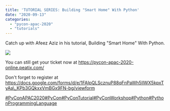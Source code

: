 ```yaml
---
title: 'TUTORIAL SERIES: Building "Smart Home" With Python'
date: "2020-09-13"
categories:
  - "pycon-apac-2020"
  - "tutorials"
---
```


Catch up with Afeez Aziz in his tutorial, Building "Smart Home" With Python.

![](/archived-images/13th-1630-1730-afeez-aziz-1.png?w=1024)

You can still get your ticket now at https://pycon-apac-2020-online.peatix.com/

Don't forget to register at https://docs.google.com/forms/d/e/1FAIpQLScznuP88qFnPaWh5IlWX5kpxTyAa\_KPb3GQkxxVmBGx9FN-bg/viewform

[#PyConAPAC2020](https://www.facebook.com/hashtag/pyconapac2020?source=feed_text&epa=HASHTAG&__xts__%5B0%5D=68.ARCO9jIJ4q55NbY6vD_VY9ZdLAOONzgIgR7xVllCONHxSLJMCH9s-Ri3tExhVa4XCba7ROP_3n2aT4xUJhpAuc5rxonodDYYncqnvacCRi0_n8KO4rhdRdA1ImmQuKXPwepKjGqRb90hpfx7-wJhnCpdR3rQDUM10MFFffvIOU-EdLKFTbSZVtRXmym1LY5kNo_SattNTthn_xsiAkfQ3kOcJXm9--Gfw8iml7D-KASAvqMfUBvfDYsrYnxAtu3MrvSumQlLsyevoTtb6znfOF38ZOGp6ZN7KzEJ74a7Gb8WaGSO5fsHYOgvFBmt0IsjUopavsSGGR0xlywujuOD3VPojkiBugK1SsDgFoPq4QOmv0PH8_BHVGAB4OCExruKbEjezA0XcbN9XZoKVS4b0EtIL-ER-mjb68TE2dM93duptcF7UplLcdMPQEjSXxhtoFn7KrFAbJE51u0h3U3I0DnCbfIW4EMiAJUul-lUTIkx5RJiv7c&__tn__=%2ANKH-R)[#PyCon](https://www.facebook.com/hashtag/pycon?source=feed_text&epa=HASHTAG&__xts__%5B0%5D=68.ARCO9jIJ4q55NbY6vD_VY9ZdLAOONzgIgR7xVllCONHxSLJMCH9s-Ri3tExhVa4XCba7ROP_3n2aT4xUJhpAuc5rxonodDYYncqnvacCRi0_n8KO4rhdRdA1ImmQuKXPwepKjGqRb90hpfx7-wJhnCpdR3rQDUM10MFFffvIOU-EdLKFTbSZVtRXmym1LY5kNo_SattNTthn_xsiAkfQ3kOcJXm9--Gfw8iml7D-KASAvqMfUBvfDYsrYnxAtu3MrvSumQlLsyevoTtb6znfOF38ZOGp6ZN7KzEJ74a7Gb8WaGSO5fsHYOgvFBmt0IsjUopavsSGGR0xlywujuOD3VPojkiBugK1SsDgFoPq4QOmv0PH8_BHVGAB4OCExruKbEjezA0XcbN9XZoKVS4b0EtIL-ER-mjb68TE2dM93duptcF7UplLcdMPQEjSXxhtoFn7KrFAbJE51u0h3U3I0DnCbfIW4EMiAJUul-lUTIkx5RJiv7c&__tn__=%2ANKH-R)[#PyConTutorial](https://www.facebook.com/hashtag/pycontutorial?source=feed_text&epa=HASHTAG&__xts__%5B0%5D=68.ARCO9jIJ4q55NbY6vD_VY9ZdLAOONzgIgR7xVllCONHxSLJMCH9s-Ri3tExhVa4XCba7ROP_3n2aT4xUJhpAuc5rxonodDYYncqnvacCRi0_n8KO4rhdRdA1ImmQuKXPwepKjGqRb90hpfx7-wJhnCpdR3rQDUM10MFFffvIOU-EdLKFTbSZVtRXmym1LY5kNo_SattNTthn_xsiAkfQ3kOcJXm9--Gfw8iml7D-KASAvqMfUBvfDYsrYnxAtu3MrvSumQlLsyevoTtb6znfOF38ZOGp6ZN7KzEJ74a7Gb8WaGSO5fsHYOgvFBmt0IsjUopavsSGGR0xlywujuOD3VPojkiBugK1SsDgFoPq4QOmv0PH8_BHVGAB4OCExruKbEjezA0XcbN9XZoKVS4b0EtIL-ER-mjb68TE2dM93duptcF7UplLcdMPQEjSXxhtoFn7KrFAbJE51u0h3U3I0DnCbfIW4EMiAJUul-lUTIkx5RJiv7c&__tn__=%2ANKH-R)[#PyConWorkshop](https://www.facebook.com/hashtag/pyconworkshop?source=feed_text&epa=HASHTAG&__xts__%5B0%5D=68.ARCO9jIJ4q55NbY6vD_VY9ZdLAOONzgIgR7xVllCONHxSLJMCH9s-Ri3tExhVa4XCba7ROP_3n2aT4xUJhpAuc5rxonodDYYncqnvacCRi0_n8KO4rhdRdA1ImmQuKXPwepKjGqRb90hpfx7-wJhnCpdR3rQDUM10MFFffvIOU-EdLKFTbSZVtRXmym1LY5kNo_SattNTthn_xsiAkfQ3kOcJXm9--Gfw8iml7D-KASAvqMfUBvfDYsrYnxAtu3MrvSumQlLsyevoTtb6znfOF38ZOGp6ZN7KzEJ74a7Gb8WaGSO5fsHYOgvFBmt0IsjUopavsSGGR0xlywujuOD3VPojkiBugK1SsDgFoPq4QOmv0PH8_BHVGAB4OCExruKbEjezA0XcbN9XZoKVS4b0EtIL-ER-mjb68TE2dM93duptcF7UplLcdMPQEjSXxhtoFn7KrFAbJE51u0h3U3I0DnCbfIW4EMiAJUul-lUTIkx5RJiv7c&__tn__=%2ANKH-R)[#Python](https://www.facebook.com/hashtag/python?source=feed_text&epa=HASHTAG&__xts__%5B0%5D=68.ARCO9jIJ4q55NbY6vD_VY9ZdLAOONzgIgR7xVllCONHxSLJMCH9s-Ri3tExhVa4XCba7ROP_3n2aT4xUJhpAuc5rxonodDYYncqnvacCRi0_n8KO4rhdRdA1ImmQuKXPwepKjGqRb90hpfx7-wJhnCpdR3rQDUM10MFFffvIOU-EdLKFTbSZVtRXmym1LY5kNo_SattNTthn_xsiAkfQ3kOcJXm9--Gfw8iml7D-KASAvqMfUBvfDYsrYnxAtu3MrvSumQlLsyevoTtb6znfOF38ZOGp6ZN7KzEJ74a7Gb8WaGSO5fsHYOgvFBmt0IsjUopavsSGGR0xlywujuOD3VPojkiBugK1SsDgFoPq4QOmv0PH8_BHVGAB4OCExruKbEjezA0XcbN9XZoKVS4b0EtIL-ER-mjb68TE2dM93duptcF7UplLcdMPQEjSXxhtoFn7KrFAbJE51u0h3U3I0DnCbfIW4EMiAJUul-lUTIkx5RJiv7c&__tn__=%2ANKH-R)[#PythonProgrammingLanguage](https://www.facebook.com/hashtag/pythonprogramminglanguage?source=feed_text&epa=HASHTAG&__xts__%5B0%5D=68.ARCO9jIJ4q55NbY6vD_VY9ZdLAOONzgIgR7xVllCONHxSLJMCH9s-Ri3tExhVa4XCba7ROP_3n2aT4xUJhpAuc5rxonodDYYncqnvacCRi0_n8KO4rhdRdA1ImmQuKXPwepKjGqRb90hpfx7-wJhnCpdR3rQDUM10MFFffvIOU-EdLKFTbSZVtRXmym1LY5kNo_SattNTthn_xsiAkfQ3kOcJXm9--Gfw8iml7D-KASAvqMfUBvfDYsrYnxAtu3MrvSumQlLsyevoTtb6znfOF38ZOGp6ZN7KzEJ74a7Gb8WaGSO5fsHYOgvFBmt0IsjUopavsSGGR0xlywujuOD3VPojkiBugK1SsDgFoPq4QOmv0PH8_BHVGAB4OCExruKbEjezA0XcbN9XZoKVS4b0EtIL-ER-mjb68TE2dM93duptcF7UplLcdMPQEjSXxhtoFn7KrFAbJE51u0h3U3I0DnCbfIW4EMiAJUul-lUTIkx5RJiv7c&__tn__=%2ANKH-R)
